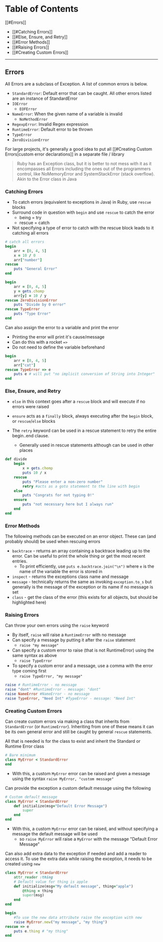 # Table of Contents
[[#Errors]]
- [[#Catching Errors]]
- [[#Else, Ensure, and Retry]]
- [[#Error Methods]]
- [[#Raising Errors]]
- [[#Creating Custom Errors]]

---
## Errors
All Errors are a subclass of Exception. A list of common errors is below.
- `StandardError`: Default error that can be caught. All other errors listed are an instance of StandardError
- `IOError`
	- `EOFError`
- `NameError`: When the given name of a variable is invalid
	- `NoMethodError`
- `RegexpError`: Invalid Regex expression
- `RuntimeError`: Default error to be thrown
- `TypeError`
- `ZeroDivisionError`

For large projects, it's generally a good idea to put all [[#Creating Custom Errors|custom error declarations]] in a separate file / library

>Ruby has an Exception class, but it is better to not mess with it as it encompasses all Errors including the ones out of the programmers control, like NoMemoryError and SystemStackError (stack overflow). Akin to the Error class in Java

### Catching Errors
- To catch errors (equivalent to exceptions in Java) in Ruby, use `rescue` blocks
- Surround code in question with `begin` and use `rescue` to catch the error
	- being = try
	- rescue = catch
- Not specifying a type of error to catch with the rescue block leads to it catching all errors

```rb
# catch all errors
begin 
	arr = [0, 4, 5]
	x = 10 / 0
	arr["number"]
rescue
	puts "General Error"
end

begin 
	arr = [0, 4, 5]
	y = gets.chomp
	arr[y] = 10 / y
rescue ZeroDivisionError
	puts "Divide by 0 error"
rescue TypeError
	puts "Type Error"
end
```

Can also assign the error to a variable and print the error
- Printing the error will print it's cause/message
- Can do this with a rocket `=>`
- Do not need to define the variable beforehand

```rb
begin
	arr = [0, 4, 5]
	arr["cat"]
rescue TypeError => e
	puts e # will put "no implicit conversion of String into Integer"
end
```

### Else, Ensure, and Retry
- `else` in this context goes after a `rescue` block and will execute if no errors were raised
- `ensure` acts as a `finally` block, always executing after the `begin` block, or `rescue`/`else` blocks

- The `retry` keyword can be used in a rescue statement to retry the entire begin..end clause.
	- Generally used in rescue statements although can be used in other places
```rb
def divide
	begin 
		x = gets.chomp
		puts 10 / x
	rescue 
		puts "Please enter a non-zero number"
		retry #acts as a goto statement to the line with begin
	else
		puts "Congrats for not typing 0!"
	ensure
		puts "not necessary here but I always run"
	end
end
```

### Error Methods
The following methods can be executed on an error object. These can (and probably should) be used when rescuing errors
- `backtrace` - returns an array containing a backtrace leading up to the error. Can be useful to print the whole thing or get the most recent entries.
	- To print efficiently, use `puts e.backtrace.join("\n")` where `e` is the name of the variable the error is stored in
- `inspect` - returns the exceptions class name and message
- `message` - technically returns the same as invoking `exception.to_s` but generally is the message of the exception or its name if no message is set
- `class` - get the class of the error (this exists for all objects, but should be highlighted here)

### Raising Errors
Can throw your own errors using the `raise` keyword
- By itself, `raise` will raise a `RuntimeError` with no message
- Can specify a message by putting it after the `raise` statement
	- `raise "my message"`
- Can specify a custom error to raise (that is not RuntimeError) using the same syntax as above
	- `raise TypeError`
- To specify a custom error and a message, use a comma with the error type coming first
	- `raise TypeError, "my message"`

```rb
raise # RuntimeError - no message
raise "dont" #RuntimeError - message: "dont"
raise NameError #NameError - no message
raise TypeError, "Need Int" #TypeError - message: "Need Int"
```

### Creating Custom Errors
Can create custom errors via making a class that inherits from `StandardError` (or `RuntimeError`). Inheriting from one of these means it can be its own general error and still be caught by general `rescue` statements.

All that is needed is for the class to exist and inherit the Standard or Runtime Error class
```rb
# Bare minimum
class MyError < StandardError
end
```
- With this, a custom `MyError` error can be raised and given a message using the syntax `raise MyError, "custom message"`

Can provide the exception a custom default message using the following
```rb
# Custom default message
class MyError < StandardError
	def initialize(msg="Default Error Message")
		super
	end
end
```
- With this, a custom `MyError` error can be raised, and without specifying a message the default message will be used
	- so `raise MyError` will raise a `MyError` with the message "Default Error Message"

Can also add extra data to the exception if needed and add a reader to access it. To use the extra data while raising the exception, it needs to be created using `new`
```rb
class MyError < StandardError
	attr_reader :thing
	# Default value for thing is apple
	def initialize(msg="My default message", thing="apple")
		@thing = thing
		super(msg)
	end
end

begin
	#To use the new data attribute raise the exception with new
	raise MyError.new("my message", "my thing") 
rescue => e
	puts e.thing # "my thing"
end
```
